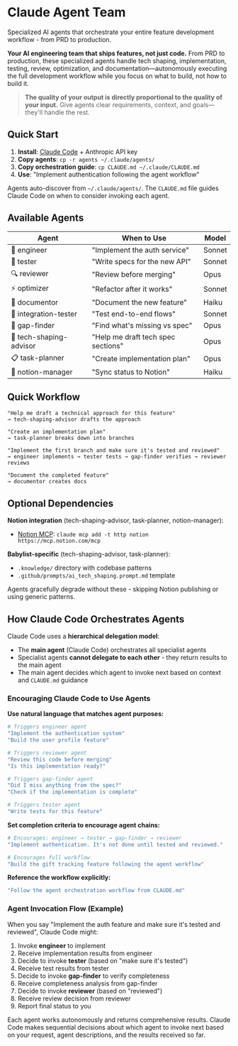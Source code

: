 # Claude Agent Team

Specialized AI agents that orchestrate your entire feature development workflow - from PRD to production.

**Your AI engineering team that ships features, not just code.** From PRD to production, these specialized agents handle tech shaping, implementation, testing, review, optimization, and documentation—autonomously executing the full development workflow while you focus on what to build, not how to build it.

> **The quality of your output is directly proportional to the quality of your input.** Give agents clear requirements, context, and goals—they'll handle the rest.

## Quick Start

1. **Install**: [Claude Code](https://docs.claude.com/en/docs/claude-code) + Anthropic API key
2. **Copy agents**: `cp -r agents ~/.claude/agents/`
3. **Copy orchestration guide**: `cp CLAUDE.md ~/.claude/CLAUDE.md`
4. **Use**: "Implement authentication following the agent workflow"

Agents auto-discover from `~/.claude/agents/`. The `CLAUDE.md` file guides Claude Code on when to consider invoking each agent.

## Available Agents

| Agent | When to Use | Model |
|-------|-------------|-------|
| 🔨 engineer | "Implement the auth service" | Sonnet |
| 🧪 tester | "Write specs for the new API" | Sonnet |
| 🔍 reviewer | "Review before merging" | Opus |
| ⚡ optimizer | "Refactor after it works" | Sonnet |
| 📝 documentor | "Document the new feature" | Haiku |
| 🔌 integration-tester | "Test end-to-end flows" | Sonnet |
| 🔎 gap-finder | "Find what's missing vs spec" | Opus |
| 🎨 tech-shaping-advisor | "Help me draft tech spec sections" | Opus |
| 📋 task-planner | "Create implementation plan" | Opus |
| 🔄 notion-manager | "Sync status to Notion" | Haiku |

## Quick Workflow

```
"Help me draft a technical approach for this feature"
→ tech-shaping-advisor drafts the approach

"Create an implementation plan"
→ task-planner breaks down into branches

"Implement the first branch and make sure it's tested and reviewed"
→ engineer implements → tester tests → gap-finder verifies → reviewer reviews

"Document the completed feature"
→ documentor creates docs
```

## Optional Dependencies

**Notion integration** (tech-shaping-advisor, task-planner, notion-manager):
- [Notion MCP](https://mcp.notion.com/): `claude mcp add -t http notion https://mcp.notion.com/mcp`

**Babylist-specific** (tech-shaping-advisor, task-planner):
- `.knowledge/` directory with codebase patterns
- `.github/prompts/ai_tech_shaping.prompt.md` template

Agents gracefully degrade without these - skipping Notion publishing or using generic patterns.

## How Claude Code Orchestrates Agents

Claude Code uses a **hierarchical delegation model**:
- The **main agent** (Claude Code) orchestrates all specialist agents
- Specialist agents **cannot delegate to each other** - they return results to the main agent
- The main agent decides which agent to invoke next based on context and `CLAUDE.md` guidance

### Encouraging Claude Code to Use Agents

**Use natural language that matches agent purposes:**

```bash
# Triggers engineer agent
"Implement the authentication system"
"Build the user profile feature"

# Triggers reviewer agent
"Review this code before merging"
"Is this implementation ready?"

# Triggers gap-finder agent
"Did I miss anything from the spec?"
"Check if the implementation is complete"

# Triggers tester agent
"Write tests for this feature"
```

**Set completion criteria to encourage agent chains:**

```bash
# Encourages: engineer → tester → gap-finder → reviewer
"Implement authentication. It's not done until tested and reviewed."

# Encourages full workflow
"Build the gift tracking feature following the agent workflow"
```

**Reference the workflow explicitly:**

```bash
"Follow the agent orchestration workflow from CLAUDE.md"
```

### Agent Invocation Flow (Example)

When you say "Implement the auth feature and make sure it's tested and reviewed", Claude Code might:

1. Invoke **engineer** to implement
2. Receive implementation results from engineer
3. Decide to invoke **tester** (based on "make sure it's tested")
4. Receive test results from tester
5. Decide to invoke **gap-finder** to verify completeness
6. Receive completeness analysis from gap-finder
7. Decide to invoke **reviewer** (based on "reviewed")
8. Receive review decision from reviewer
9. Report final status to you

Each agent works autonomously and returns comprehensive results. Claude Code makes sequential decisions about which agent to invoke next based on your request, agent descriptions, and the results received so far.

